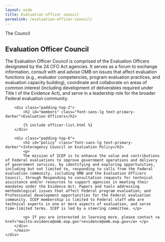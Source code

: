 ```yaml
---
layout: wide
title: Evaluation officer council
permalink: /evaluation-officer-council/
---
```


<div id="main-content" class="usa-layout-docs">
  <section class="usa-graphic-list usa-section sml-margin bg-gradient">
    <div class="grid-container">
      <div class="grid-row grid-gap">
        <div class="tablet:grid-col">
          <div class="text-white font-ui-2xl margin-bottom-0 text-bold"> The Council </div>
        </div>
      </div>
    </div>
  </section>
  <div class="grid-container">
    <div class="grid-row grid-gap">
    <main>
        <div>
            <h2 id="officer" class="font-sans-lg text-primary-darker">Evaluation Officer Council</h2>
            <p>
            The Evaluation Officer Council is comprised of the Evaluation Officers designated by the 24 CFO Act agencies. It serves as a forum to exchange information, consult with and advise OMB on issues that affect evaluation functions (e.g., evaluator competencies, program evaluation practices, and evaluation capacity building), coordinate and collaborate on areas of common interest (including development of deliverables required under Title I of the Evidence Act), and serve in a leadership role for the broader Federal evaluation community.
            </p>
        </div>

        <div class="padding-top-2">
            <h2 id="members" class="font-sans-lg text-primary-darker">Evaluation Officers</h2>
            
            {% include officer-list.html %}
        </div>

        <div class="padding-top-6">
            <h2 id="policy" class="font-sans-lg text-primary-darker">Interagency Council on Evaluation Policy</h2>
            <p>
            The mission of ICEP is to enhance the value and contributions of Federal evaluations to improve government operations and delivery of government services, by identifying and exploring opportunities, including but not limited to, responding to calls from the Federal evaluation community, including OMB and the Evaluation Officers Council, through Responding to consultation requests for technical assistance and/or resources to support agencies in meeting their mandates under the Evidence Act; Papers and tools addressing methodological issues that affect Federal program evaluation; and Professional development opportunities for the Federal evaluation community. ICEP membership is limited to Federal staff who are technical experts in one or more aspects of evaluation, and serve time-limited terms. ICEP is led by a steering committee. </p>

            <p> If you are interested in learning more, please contact <a href="mailto:evidence@omb.eop.gov">evidence@omb.eop.gov</a> </p>
        </div>
        </main>
    </div>
  </div>
</div>